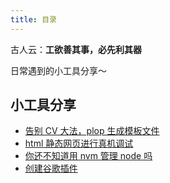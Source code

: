 ```yaml
---
title: 目录
---
```


古人云：**工欲善其事，必先利其器**

日常遇到的小工具分享～

## 小工具分享

-   [告别 CV 大法，plop 生成模板文件](/accumulate/tool/1.html)
-   [html 静态网页进行真机调试](/accumulate/tool/2.html)
-   [你还不知道用 nvm 管理 node 吗](/accumulate/tool/3.html)
-   [创建谷歌插件](/accumulate/tool/4.html)
